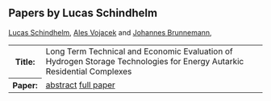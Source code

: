 ## Papers by Lucas Schindhelm
<table><a href="/proceedings/authors/LucasSchindhelm">Lucas Schindhelm</a>, <a href="/proceedings/authors/AlesVojacek">Ales Vojacek</a> and <a href="/proceedings/authors/JohannesBrunnemann">Johannes Brunnemann</a>, </td>
</tr>
<tr><th>Title:</th>
<td>Long Term Technical and Economic Evaluation of Hydrogen Storage Technologies for Energy Autarkic Residential Complexes</td></tr></tr>
<tr><th>Paper:</th>
<td><a href="/abstracts/abstract_7B_5">abstract</a> <a href="/proceedings/papers/Modelica2021session7B_paper5.pdf">full paper</a></td>
</tr>
</table>